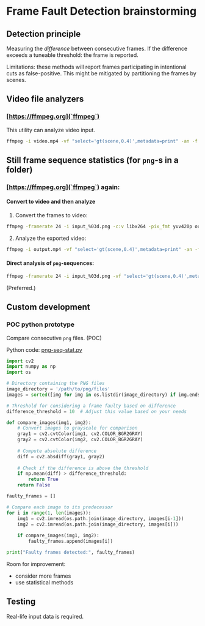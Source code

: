 # Frame Fault Detection brainstorming

## Detection principle

Measuring the *difference* between consecutive frames. If the difference exceeds a tuneable threshold: the frame is reported.

Limitations: these methods will report frames participating in intentional cuts as false-positive.
This might be mitigated by partitioning the frames by scenes.

## Video file analyzers

### [https://ffmpeg.org](`ffmpeg`)

This utility can analyze video input.

```bash
ffmpeg -i video.mp4 -vf "select='gt(scene,0.4)',metadata=print" -an -f null -
```

## Still frame sequence statistics (for `png`-s in a folder)

### [https://ffmpeg.org](`ffmpeg`) again:

#### Convert to video and then analyze

1. Convert the frames to video:

```bash
ffmpeg -framerate 24 -i input_%03d.png -c:v libx264 -pix_fmt yuv420p output.mp4
```

2. Analyze the exported video:

```bash
ffmpeg -i output.mp4 -vf "select='gt(scene,0.4)',metadata=print" -an -f null -
```

#### Direct analysis of `png`-sequences:

```bash
ffmpeg -framerate 24 -i input_%03d.png -vf "select='gt(scene,0.4)',metadata=print" -an -f null -
```

(Preferred.)

## Custom development

### POC python prototype

Compare consecutive `png` files. (POC)

Python code: [png-seq-stat.py](png-seq-stat.py)

```python
import cv2
import numpy as np
import os

# Directory containing the PNG files
image_directory = '/path/to/png/files'
images = sorted([img for img in os.listdir(image_directory) if img.endswith(".png")])

# Threshold for considering a frame faulty based on difference
difference_threshold = 10  # Adjust this value based on your needs

def compare_images(img1, img2):
    # Convert images to grayscale for comparison
    gray1 = cv2.cvtColor(img1, cv2.COLOR_BGR2GRAY)
    gray2 = cv2.cvtColor(img2, cv2.COLOR_BGR2GRAY)
    
    # Compute absolute difference
    diff = cv2.absdiff(gray1, gray2)
    
    # Check if the difference is above the threshold
    if np.mean(diff) > difference_threshold:
        return True
    return False

faulty_frames = []

# Compare each image to its predecessor
for i in range(1, len(images)):
    img1 = cv2.imread(os.path.join(image_directory, images[i-1]))
    img2 = cv2.imread(os.path.join(image_directory, images[i]))
    
    if compare_images(img1, img2):
        faulty_frames.append(images[i])

print("Faulty frames detected:", faulty_frames)

```

Room for improvement: 

- consider more frames
- use statistical methods


## Testing

Real-life input data is required.
